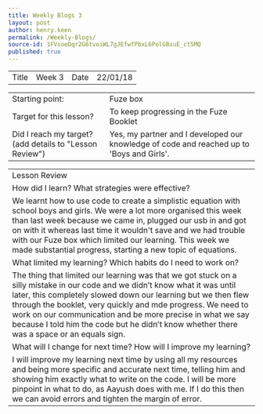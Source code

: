 ```yaml
---
title: Weekly Blogs 3
layout: post
author: henry.keen
permalink: /Weekly-Blogs/
source-id: 1FVsoeDqr2G6tvoiWL7gJEfwfPbxL6PolGBsuE_ct5MQ
published: true
---
```

<table>
  <tr>
    <td>Title</td>
    <td>Week 3</td>
    <td>Date</td>
    <td>22/01/18</td>
  </tr>
</table>


<table>
  <tr>
    <td>Starting point:</td>
    <td>Fuze box</td>
  </tr>
  <tr>
    <td>Target for this lesson?</td>
    <td>To keep progressing in the Fuze Booklet</td>
  </tr>
  <tr>
    <td>Did I reach my target? 
(add details to "Lesson Review")</td>
    <td> Yes, my partner and I developed our knowledge of code and reached up to 'Boys and Girls'.</td>
  </tr>
</table>


<table>
  <tr>
    <td>Lesson Review</td>
  </tr>
  <tr>
    <td>How did I learn? What strategies were effective? </td>
  </tr>
  <tr>
    <td>We learnt how to use code to create a simplistic equation with school boys and girls. We were a lot more organised this week than last week because we came in, plugged our usb in and got on with it whereas last time it wouldn't save and we had trouble with our Fuze box which limited our learning. This week we made substantial progress, starting a new topic of equations.</td>
  </tr>
  <tr>
    <td>What limited my learning? Which habits do I need to work on? </td>
  </tr>
  <tr>
    <td>The thing that limited our learning was that we got stuck on a silly mistake in our code and we didn’t know what it was until later, this completely slowed down our learning but we then flew through the booklet, very quickly and mde progress. We need to work on our communication and be more precise in what we say because I told him the code but he didn’t know whether there was a space or an equals sign.</td>
  </tr>
  <tr>
    <td>What will I change for next time? How will I improve my learning?</td>
  </tr>
  <tr>
    <td>I will improve my learning next time by using all my resources and being more specific and accurate next time, telling him and showing him exactly what to write on the code. I will be more pinpoint in what to do, as Aayush does with me. If I do this then we can avoid errors and tighten the margin of error.</td>
  </tr>
</table>


